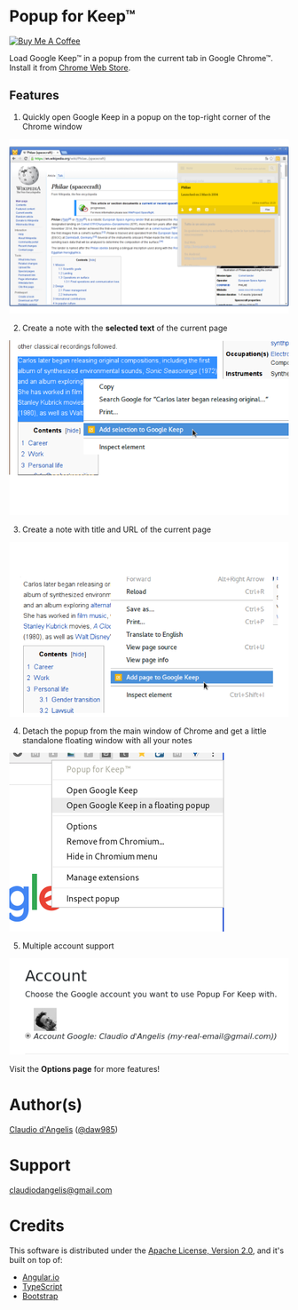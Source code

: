 # Popup for Keep™

[![Buy Me A Coffee](https://www.buymeacoffee.com/assets/img/custom_images/orange_img.png)](https://www.buymeacoffee.com/claudiodangelis)


Load Google Keep™ in a popup from the current tab in Google Chrome™. Install it from [Chrome Web Store](https://chrome.google.com/webstore/detail/popup-for-keep/fhcmhglnohogibbbpbodmjeggpdlboop).

## Features

1. Quickly open Google Keep in a popup on the top-right corner of the Chrome window

![Screen4](screenshots/screenshot-04.png)



2. Create a note with the **selected text** of the current page

![Screen6](screenshots/screenshot-06-add-selection.png)

3. Create a note with title and URL of the current page

![Screen5](screenshots/screenshot-05-add-page.png)

4. Detach the popup from the main window of Chrome and get a little standalone floating window with all your notes

![Screen7](screenshots/screenshot-floating.png)

5. Multiple account support

![Screen8](screenshots/screenshot-account.png)


Visit the **Options page** for more features!


# Author(s)

[Claudio d'Angelis](https://claudiodangelis.com) ([@daw985](https://twitter.com/@daw985))

# Support

claudiodangelis@gmail.com

# Credits

This software is distributed under the [Apache License, Version 2.0](https://www.apache.org/licenses/LICENSE-2.0), and it's built on top of:

*   [Angular.io](https://angular.io)
*   [TypeScript](https:typescriptlang.org/)
*   [Bootstrap](https://getbootstrap.com)
